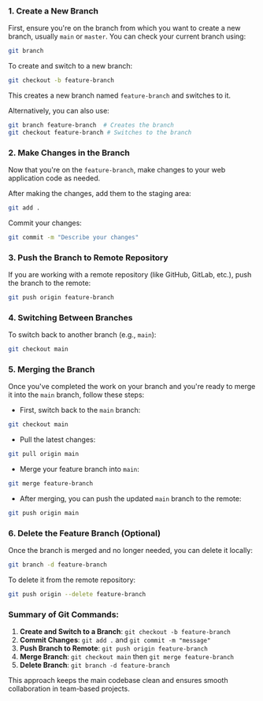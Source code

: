 ### 1. **Create a New Branch**

First, ensure you're on the branch from which you want to create a new branch, usually `main` or `master`. You can check your current branch using:

```bash
git branch
```

To create and switch to a new branch:

```bash
git checkout -b feature-branch
```

This creates a new branch named `feature-branch` and switches to it.

Alternatively, you can also use:

```bash
git branch feature-branch  # Creates the branch
git checkout feature-branch # Switches to the branch
```

### 2. **Make Changes in the Branch**

Now that you're on the `feature-branch`, make changes to your web application code as needed.

After making the changes, add them to the staging area:

```bash
git add .
```

Commit your changes:

```bash
git commit -m "Describe your changes"
```

### 3. **Push the Branch to Remote Repository**

If you are working with a remote repository (like GitHub, GitLab, etc.), push the branch to the remote:

```bash
git push origin feature-branch
```

### 4. **Switching Between Branches**

To switch back to another branch (e.g., `main`):

```bash
git checkout main
```

### 5. **Merging the Branch**

Once you've completed the work on your branch and you're ready to merge it into the `main` branch, follow these steps:

- First, switch back to the `main` branch:

```bash
git checkout main
```

- Pull the latest changes:

```bash
git pull origin main
```

- Merge your feature branch into `main`:

```bash
git merge feature-branch
```

- After merging, you can push the updated `main` branch to the remote:

```bash
git push origin main
```

### 6. **Delete the Feature Branch (Optional)**

Once the branch is merged and no longer needed, you can delete it locally:

```bash
git branch -d feature-branch
```

To delete it from the remote repository:

```bash
git push origin --delete feature-branch
```

### Summary of Git Commands:

1. **Create and Switch to a Branch**: `git checkout -b feature-branch`
2. **Commit Changes**: `git add .` and `git commit -m "message"`
3. **Push Branch to Remote**: `git push origin feature-branch`
4. **Merge Branch**: `git checkout main` then `git merge feature-branch`
5. **Delete Branch**: `git branch -d feature-branch`

This approach keeps the main codebase clean and ensures smooth collaboration in team-based projects.
